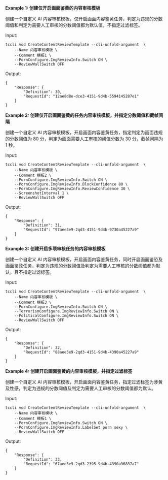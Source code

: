 **Example 1: 创建仅开启画面鉴黄的内容审核模板**

创建一个自定义 AI 内容审核模板，仅开启画面内容鉴黄任务，判定为违规的分数阈值和判定为需要人工审核的分数阈值都为默认值，不指定过滤标签。

Input: 

```
tccli vod CreateContentReviewTemplate --cli-unfold-argument  \
    --Name 内容审核模板 \
    --Comment 模板1 \
    --PornConfigure.ImgReviewInfo.Switch ON \
    --ReviewWallSwitch OFF
```

Output: 
```
{
    "Response": {
        "Definition": 30,
        "RequestId": "12ae8d8e-dce3-4151-9d4b-5594145287e1"
    }
}
```

**Example 2: 创建仅开启画面鉴黄的任务内容审核模板，并指定分数阈值和截帧间隔**

创建一个自定义 AI 内容审核模板，开启画面内容鉴黄任务，指定判定为画面违规的分数阈值为 80 分，判定为画面需要人工审核的阈值分数为 30 分，截帧间隔为 1 秒。

Input: 

```
tccli vod CreateContentReviewTemplate --cli-unfold-argument  \
    --Name 内容审核模板 \
    --Comment 模板2 \
    --PornConfigure.ImgReviewInfo.Switch ON \
    --PornConfigure.ImgReviewInfo.BlockConfidence 80 \
    --PornConfigure.ImgReviewInfo.ReviewConfidence 30 \
    --ScreenshotInterval 1 \
    --ReviewWallSwitch OFF
```

Output: 
```
{
    "Response": {
        "Definition": 31,
        "RequestId": "97aee3e9-2qd3-4151-9d4b-9730a45227a9"
    }
}
```

**Example 3: 创建开启多项审核任务的内容审核模板**

创建一个自定义 AI 内容审核模板，开启画面内容鉴黄任务，同时开启画面鉴恐及画面鉴政任务，判定为违规的分数阈值及判定为需要人工审核的分数阈值都为默认，且不指定过滤标签。

Input: 

```
tccli vod CreateContentReviewTemplate --cli-unfold-argument  \
    --Name 内容审核模板 \
    --Comment 模板3 \
    --PornConfigure.ImgReviewInfo.Switch ON \
    --TerrorismConfigure.ImgReviewInfo.Switch ON \
    --PoliticalConfigure.ImgReviewInfo.Switch ON \
    --ReviewWallSwitch OFF
```

Output: 
```
{
    "Response": {
        "Definition": 32,
        "RequestId": "88aee3e9-2qd3-4151-9d4b-4390a45227a9"
    }
}
```

**Example 4: 创建开启画面鉴黄的内容审核模板，并指定过滤标签**

创建一个自定义 AI 内容审核模板，开启画面内容鉴黄任务，指定过滤标签为涉黄及性感，判定为违规的分数阈值及判定为需要人工审核的分数阈值都为默认。

Input: 

```
tccli vod CreateContentReviewTemplate --cli-unfold-argument  \
    --Name 内容审核模块 \
    --Comment 模板1 \
    --PornConfigure.ImgReviewInfo.Switch ON \
    --PornConfigure.ImgReviewInfo.LabelSet porn sexy \
    --ReviewWallSwitch OFF
```

Output: 
```
{
    "Response": {
        "Definition": 33,
        "RequestId": "67aee3e9-2qd3-2395-9d4b-4390a96837a7"
    }
}
```

